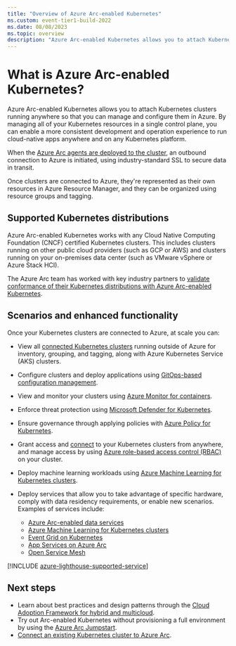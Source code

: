 ```yaml
---
title: "Overview of Azure Arc-enabled Kubernetes"
ms.custom: event-tier1-build-2022
ms.date: 08/08/2023
ms.topic: overview
description: "Azure Arc-enabled Kubernetes allows you to attach Kubernetes clusters running anywhere so that you can manage and configure them in Azure."
---
```


# What is Azure Arc-enabled Kubernetes?

Azure Arc-enabled Kubernetes allows you to attach Kubernetes clusters running anywhere so that you can manage and configure them in Azure. By managing all of your Kubernetes resources in a single control plane, you can enable a more consistent development and operation experience to run cloud-native apps anywhere and on any Kubernetes platform.

When the [Azure Arc agents are deployed to the cluster](quickstart-connect-cluster.md), an outbound connection to Azure is initiated, using industry-standard SSL to secure data in transit.

Once clusters are connected to Azure, they're represented as their own resources in Azure Resource Manager, and they can be organized using resource groups and tagging.

## Supported Kubernetes distributions

Azure Arc-enabled Kubernetes works with any Cloud Native Computing Foundation (CNCF) certified Kubernetes clusters. This includes clusters running on other public cloud providers (such as GCP or AWS) and clusters running on your on-premises data center (such as VMware vSphere or Azure Stack HCI).

The Azure Arc team has worked with key industry partners to [validate conformance of their Kubernetes distributions with Azure Arc-enabled Kubernetes](./validation-program.md).

## Scenarios and enhanced functionality

Once your Kubernetes clusters are connected to Azure, at scale you can:

* View all [connected Kubernetes clusters](quickstart-connect-cluster.md) running outside of Azure for inventory, grouping, and tagging, along with Azure Kubernetes Service (AKS) clusters.

* Configure clusters and deploy applications using [GitOps-based configuration management](tutorial-use-gitops-connected-cluster.md).

* View and monitor your clusters using [Azure Monitor for containers](../../azure-monitor/containers/container-insights-enable-arc-enabled-clusters.md?toc=/azure/azure-arc/kubernetes/toc.json).

* Enforce threat protection using [Microsoft Defender for Kubernetes](../../defender-for-cloud/defender-for-kubernetes-azure-arc.md?toc=/azure/azure-arc/kubernetes/toc.json).

* Ensure governance through applying policies with [Azure Policy for Kubernetes](../../governance/policy/concepts/policy-for-kubernetes.md?toc=/azure/azure-arc/kubernetes/toc.json).

* Grant access and [connect](cluster-connect.md) to your Kubernetes clusters from anywhere, and manage access by using [Azure role-based access control (RBAC)](azure-rbac.md) on your cluster.

* Deploy machine learning workloads using [Azure Machine Learning for Kubernetes clusters](../../machine-learning/how-to-attach-kubernetes-anywhere.md?toc=/azure/azure-arc/kubernetes/toc.json).

* Deploy services that allow you to take advantage of specific hardware, comply with data residency requirements, or enable new scenarios. Examples of services include:

  * [Azure Arc-enabled data services](../data/overview.md)
  * [Azure Machine Learning for Kubernetes clusters](../../machine-learning/how-to-attach-kubernetes-anywhere.md?toc=/azure/azure-arc/kubernetes/toc.json)
  * [Event Grid on Kubernetes](../../event-grid/kubernetes/overview.md)
  * [App Services on Azure Arc](../../app-service/overview-arc-integration.md)
  * [Open Service Mesh](tutorial-arc-enabled-open-service-mesh.md)

[!INCLUDE [azure-lighthouse-supported-service](../../../includes/azure-lighthouse-supported-service.md)]

## Next steps

* Learn about best practices and design patterns through the [Cloud Adoption Framework for hybrid and multicloud](/azure/cloud-adoption-framework/scenarios/hybrid/arc-enabled-kubernetes/eslz-arc-kubernetes-identity-access-management).
* Try out Arc-enabled Kubernetes without provisioning a full environment by using the [Azure Arc Jumpstart](https://azurearcjumpstart.io/azure_arc_jumpstart/azure_arc_k8s/).
* [Connect an existing Kubernetes cluster to Azure Arc](quickstart-connect-cluster.md).
